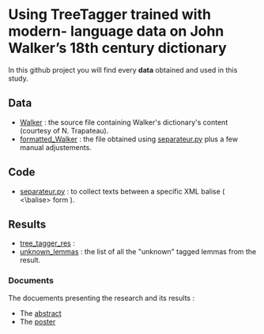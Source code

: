 # Using TreeTagger trained with modern- language data on John Walker’s 18th century dictionary

In this github project you will find every **data** obtained and used in this study.

## Data

- [Walker](Data/WalkerA-Z_v0.4.xml) : the source file containing Walker's dictionary's content (courtesy of N. Trapateau).
- [formatted_Walker](Data/formatted_Walker.txt) : the file obtained using [separateur.py](Code/separateur.py) plus a few manual adjustements.

## Code

- [separateur.py](Code/separateur.py) : to collect texts between a specific XML balise ( <balise> <\\balise> form ).

## Results

- [tree_tagger_res](Result/tree_tagger_res) :
- [unknown_lemmas](Result/unknown_lemmas) : the list of all the "unknown" tagged lemmas from the result.

### Documents

The docuements presenting the research and its results :
- The [abstract](Documents/Abstract.pdf)
- The [poster](Documents/Poster.pdf)
